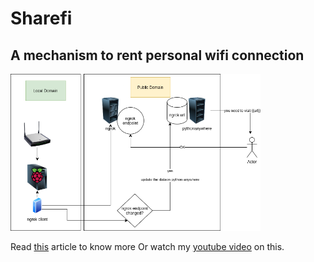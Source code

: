# Sharefi

A mechanism to rent personal wifi connection
---
<img src="./images/image_3.png" width="400px">

Read <a href="https://probhakar-95.medium.com/sharefi-a-hobby-project-part-1-4-dbf8e960387c">this</a> article to know more
Or watch my <a href="https://www.youtube.com/watch?v=3gEKW9Di4i0&t">youtube video</a> on this.
